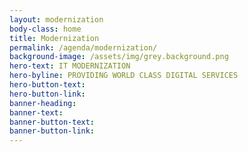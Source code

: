 ```yaml
---
layout: modernization
body-class: home
title: Modernization
permalink: /agenda/modernization/
background-image: /assets/img/grey.background.png
hero-text: IT MODERNIZATION
hero-byline: PROVIDING WORLD CLASS DIGITAL SERVICES
hero-button-text: 
hero-button-link: 
banner-heading: 
banner-text: 
banner-button-text: 
banner-button-link: 
---
```

